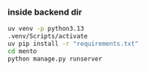 
### inside backend dir
```bash
uv venv -p python3.13
.venv/Scripts/activate 
uv pip install -r "requirements.txt" 
cd mento 
python manage.py runserver
```
